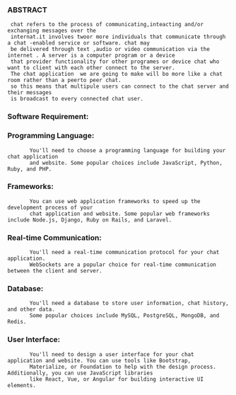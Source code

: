 ### ABSTRACT
     chat refers to the process of communicating,inteacting and/or exchanging messages over the 
     internat.it involves twoor more individuals that communicate through a chat -enabled service or software. chat may
     be delivered through text ,audio or video communication via the internet . A server is a computer program or a device
     that provider functionality for other programes or device chat who want to client with each other connect to the server.
     The chat application  we are going to make will bo more like a chat room rather than a peerto peer chat. 
     so this means that multipule users can connect to the chat server and their messages
     is broadcast to every connected chat user. 

### Software Requirement:

### Programming Language:

           You'll need to choose a programming language for building your chat application
           and website. Some popular choices include JavaScript, Python, Ruby, and PHP.

### Frameworks:

           You can use web application frameworks to speed up the development process of your 
           chat application and website. Some popular web frameworks include Node.js, Django, Ruby on Rails, and Laravel.

### Real-time Communication:

           You'll need a real-time communication protocol for your chat application.
           WebSockets are a popular choice for real-time communication between the client and server.

### Database:

           You'll need a database to store user information, chat history, and other data. 
           Some popular choices include MySQL, PostgreSQL, MongoDB, and Redis.

### User Interface:

           You'll need to design a user interface for your chat application and website. You can use tools like Bootstrap,
           Materialize, or Foundation to help with the design process. Additionally, you can use JavaScript libraries
           like React, Vue, or Angular for building interactive UI elements.
